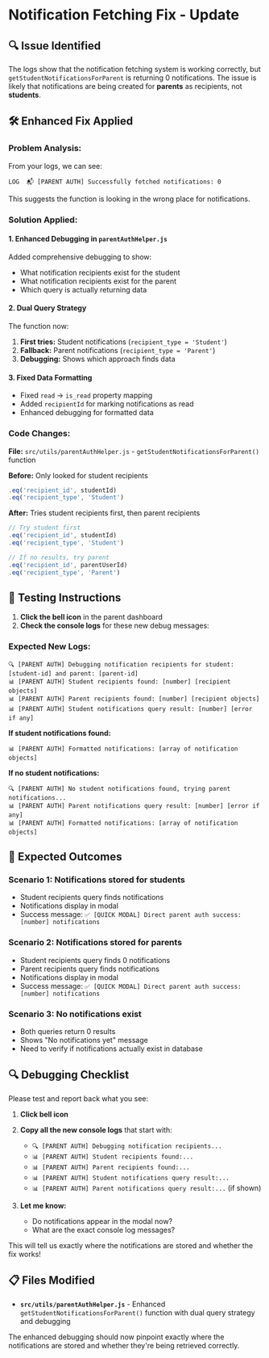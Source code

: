 # Notification Fetching Fix - Update

## 🔍 **Issue Identified**
The logs show that the notification fetching system is working correctly, but `getStudentNotificationsForParent` is returning 0 notifications. The issue is likely that notifications are being created for **parents** as recipients, not **students**.

## 🛠️ **Enhanced Fix Applied**

### **Problem Analysis:**
From your logs, we can see:
```
LOG  📬 [PARENT AUTH] Successfully fetched notifications: 0
```

This suggests the function is looking in the wrong place for notifications.

### **Solution Applied:**

#### **1. Enhanced Debugging in `parentAuthHelper.js`**
Added comprehensive debugging to show:
- What notification recipients exist for the student
- What notification recipients exist for the parent  
- Which query is actually returning data

#### **2. Dual Query Strategy**
The function now:
1. **First tries:** Student notifications (`recipient_type = 'Student'`)
2. **Fallback:** Parent notifications (`recipient_type = 'Parent'`)
3. **Debugging:** Shows which approach finds data

#### **3. Fixed Data Formatting**
- Fixed `read` → `is_read` property mapping
- Added `recipientId` for marking notifications as read
- Enhanced debugging for formatted data

### **Code Changes:**

**File:** `src/utils/parentAuthHelper.js` - `getStudentNotificationsForParent()` function

**Before:** Only looked for student recipients
```javascript
.eq('recipient_id', studentId)
.eq('recipient_type', 'Student')
```

**After:** Tries student recipients first, then parent recipients
```javascript
// Try student first
.eq('recipient_id', studentId)
.eq('recipient_type', 'Student')

// If no results, try parent
.eq('recipient_id', parentUserId) 
.eq('recipient_type', 'Parent')
```

## 🧪 **Testing Instructions**

1. **Click the bell icon** in the parent dashboard
2. **Check the console logs** for these new debug messages:

### **Expected New Logs:**
```
🔍 [PARENT AUTH] Debugging notification recipients for student: [student-id] and parent: [parent-id]
📊 [PARENT AUTH] Student recipients found: [number] [recipient objects]  
📊 [PARENT AUTH] Parent recipients found: [number] [recipient objects]
📊 [PARENT AUTH] Student notifications query result: [number] [error if any]
```

**If student notifications found:**
```
📊 [PARENT AUTH] Formatted notifications: [array of notification objects]
```

**If no student notifications:**
```
🔍 [PARENT AUTH] No student notifications found, trying parent notifications...
📊 [PARENT AUTH] Parent notifications query result: [number] [error if any]
📊 [PARENT AUTH] Formatted notifications: [array of notification objects]
```

## 🎯 **Expected Outcomes**

### **Scenario 1: Notifications stored for students**
- Student recipients query finds notifications
- Notifications display in modal
- Success message: `✅ [QUICK MODAL] Direct parent auth success: [number] notifications`

### **Scenario 2: Notifications stored for parents**  
- Student recipients query finds 0 notifications
- Parent recipients query finds notifications
- Notifications display in modal
- Success message: `✅ [QUICK MODAL] Direct parent auth success: [number] notifications`

### **Scenario 3: No notifications exist**
- Both queries return 0 results
- Shows "No notifications yet" message
- Need to verify if notifications actually exist in database

## 🔍 **Debugging Checklist**

Please test and report back what you see:

1. **Click bell icon**
2. **Copy all the new console logs** that start with:
   - `🔍 [PARENT AUTH] Debugging notification recipients...`
   - `📊 [PARENT AUTH] Student recipients found:...`
   - `📊 [PARENT AUTH] Parent recipients found:...`
   - `📊 [PARENT AUTH] Student notifications query result:...`
   - `📊 [PARENT AUTH] Parent notifications query result:...` (if shown)

3. **Let me know:** 
   - Do notifications appear in the modal now?
   - What are the exact console log messages?

This will tell us exactly where the notifications are stored and whether the fix works!

## 📋 **Files Modified**
- **`src/utils/parentAuthHelper.js`** - Enhanced `getStudentNotificationsForParent()` function with dual query strategy and debugging

The enhanced debugging should now pinpoint exactly where the notifications are stored and whether they're being retrieved correctly.